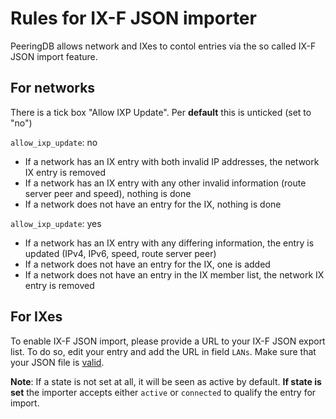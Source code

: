 # Rules for IX-F JSON importer
PeeringDB allows network and IXes to contol entries via the so called IX-F JSON import feature.
## For networks
There is a tick box "Allow IXP Update". Per **default** this is unticked (set to "no")

`allow_ixp_update`: no
- If a network has an IX entry with both invalid IP addresses, the network IX entry is removed
- If a network has an IX entry with any other invalid information (route server peer and speed), nothing is done
- If a network does not have an entry for the IX, nothing is done

`allow_ixp_update`: yes
- If a network has an IX entry with any differing information, the entry is updated (IPv4, IPv6, speed, route server peer)
- If a network does not have an entry for the IX, one is added
- If a network does not have an entry in the IX member list, the network IX entry is removed

## For IXes
To enable IX-F JSON import, please provide a URL to your IX-F JSON export list. To do so, edit your entry and add the URL in field `LANs`. Make sure that your JSON file is [valid](https://www.ixpdb.net/en/validator/).

**Note**: If a state is not set at all, it will be seen as active by default. **If state is set** the importer accepts either `active` or `connected` to qualify the entry for import.
